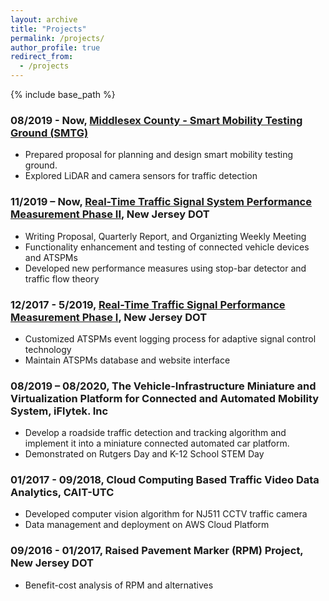 ```yaml
---
layout: archive
title: "Projects"
permalink: /projects/
author_profile: true
redirect_from:
  - /projects
---
```

{% include base_path %}

### 08/2019 - Now, [Middlesex County - Smart Mobility Testing Ground (SMTG)](https://www.bizjournals.com/pittsburgh/news/2021/08/02/middlesex-county-new-jersey-a-hub-for-technology.html)
  * Prepared proposal for planning and design smart mobility testing ground.
  * Explored LiDAR and camera sensors for traffic detection

### 11/2019 – Now, [Real-Time Traffic Signal System Performance Measurement Phase II](https://www.njdottechtransfer.net/2020/06/12/development-of-rttspms/), New Jersey DOT
  * Writing Proposal, Quarterly Report, and Organizting Weekly Meeting
  * Functionality enhancement and testing of connected vehicle devices and ATSPMs
  * Developed new performance measures using stop-bar detector and traffic flow theory

### 12/2017 - 5/2019, [Real-Time Traffic Signal Performance Measurement Phase Ⅰ](https://research.transportation.org/wp-content/uploads/sites/31/2021/01/NJDOT_RTSPM_Generic_FACT_SHEET_Final_Sweet16_Figs.pdf), New Jersey DOT
  * Customized ATSPMs event logging process for adaptive signal control technology
  * Maintain ATSPMs database and website interface

### 08/2019 – 08/2020, The Vehicle-Infrastructure Miniature and Virtualization Platform for Connected and Automated Mobility System, iFlytek. Inc
  * Develop a roadside traffic detection and tracking algorithm and implement it into a miniature connected automated car platform.
  * Demonstrated on Rutgers Day and K-12 School STEM Day

###  01/2017 - 09/2018, Cloud Computing Based Traffic Video Data Analytics, CAIT-UTC
  * Developed computer vision algorithm for NJ511 CCTV traffic camera
  * Data management and deployment on AWS Cloud Platform

###  09/2016 - 01/2017, Raised Pavement Marker (RPM) Project, New Jersey DOT
  * Benefit-cost analysis of RPM and alternatives
